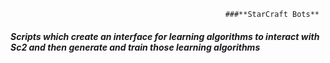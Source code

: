                                                     ###**StarCraft Bots**
##### Scripts which create an interface for learning algorithms to interact with Sc2 and then generate and train those learning algorithms
